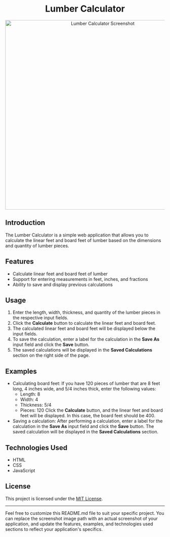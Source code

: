 <h1 align="center">Lumber Calculator</h1>

<p align="center">
    <img src="screenshot.png" alt="Lumber Calculator Screenshot" width="600">
</p>

## Introduction
The Lumber Calculator is a simple web application that allows you to calculate the linear feet and board feet of lumber based on the dimensions and quantity of lumber pieces.

## Features
- Calculate linear feet and board feet of lumber
- Support for entering measurements in feet, inches, and fractions
- Ability to save and display previous calculations

## Usage
1. Enter the length, width, thickness, and quantity of the lumber pieces in the respective input fields.
2. Click the **Calculate** button to calculate the linear feet and board feet.
3. The calculated linear feet and board feet will be displayed below the input fields.
4. To save the calculation, enter a label for the calculation in the **Save As** input field and click the **Save** button.
5. The saved calculations will be displayed in the **Saved Calculations** section on the right side of the page.

## Examples
- Calculating board feet: If you have 120 pieces of lumber that are 8 feet long, 4 inches wide, and 5/4 inches thick, enter the following values:
    - Length: 8
    - Width: 4
    - Thickness: 5/4
    - Pieces: 120
    Click the **Calculate** button, and the linear feet and board feet will be displayed. In this case, the board feet should be 400.
- Saving a calculation: After performing a calculation, enter a label for the calculation in the **Save As** input field and click the **Save** button. The saved calculation will be displayed in the **Saved Calculations** section.

## Technologies Used
- HTML
- CSS
- JavaScript

## License
This project is licensed under the [MIT License](LICENSE).

---

Feel free to customize this README.md file to suit your specific project. You can replace the screenshot image path with an actual screenshot of your application, and update the features, examples, and technologies used sections to reflect your application's specifics.
